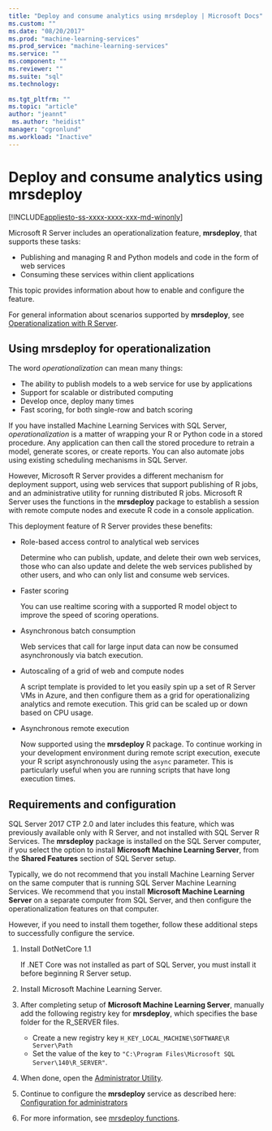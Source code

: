 ```yaml
---
title: "Deploy and consume analytics using mrsdeploy | Microsoft Docs"
ms.custom: ""
ms.date: "08/20/2017"
ms.prod: "machine-learning-services"
ms.prod_service: "machine-learning-services"
ms.service: ""
ms.component: ""
ms.reviewer: ""
ms.suite: "sql"
ms.technology: 
  
ms.tgt_pltfrm: ""
ms.topic: "article"
author: "jeannt"
 ms.author: "heidist"
manager: "cgronlund"
ms.workload: "Inactive"
---
```


# Deploy and consume analytics using mrsdeploy
[!INCLUDE[appliesto-ss-xxxx-xxxx-xxx-md-winonly](../includes/appliesto-ss-xxxx-xxxx-xxx-md-winonly.md)]

Microsoft R Server includes an operationalization feature, **mrsdeploy**, that supports these tasks:

+ Publishing and managing R and Python models and code in the form of web services
+ Consuming these services within client applications

This topic provides information about how to enable and configure the feature.

For general information about scenarios supported by **mrsdeploy**, see [Operationalization with R Server](https://docs.microsoft.com/r-server/what-is-operationalization).

## Using mrsdeploy for operationalization

The word *operationalization* can mean many things:

+ The ability to publish models to a web service for use by applications
+ Support for scalable or distributed computing
+ Develop once, deploy many times
+ Fast scoring, for both single-row and batch scoring

If you have installed Machine Learning Services with SQL Server, *operationalization* is a matter of wrapping your R or Python code in a stored procedure. Any application can then call the stored procedure to retrain a model, generate scores, or create reports. You can also automate jobs using existing scheduling mechanisms in SQL Server.

However, Microsoft R Server provides a different mechanism for deployment support, using web services that support publishing of R jobs, and an administrative utility for running distributed R jobs. Microsoft R Server uses the functions in the **mrsdeploy** package to establish a session with remote compute nodes and execute R code in a console application.

This deployment feature of R Server provides these benefits:

+ Role-based access control to analytical web services

    Determine who can publish, update, and delete their own web services, those who can also update and delete the web services published by other users, and who can only list and consume web services.

+ Faster scoring
  
  You can use realtime scoring with a supported R model object to improve the speed of scoring operations.

+ Asynchronous batch consumption

  Web services that call for large input data can now be consumed asynchronously via batch execution.

+ Autoscaling of a grid of web and compute nodes

  A script template is provided to let you easily spin up a set of R Server VMs in Azure, and then configure them as a grid for operationalizing analytics and remote execution. This grid can be scaled up or down based on CPU usage.

+ Asynchronous remote execution

    Now supported using the **mrsdeploy** R package. To continue working in your development environment during remote script execution, execute your R script asynchronously using the `async` parameter. This is particularly useful when you are running scripts that have long execution times.

## Requirements and configuration

SQL Server 2017 CTP 2.0 and later includes this feature, which was previously available only with R Server, and not installed with SQL Server R Services. The **mrsdeploy** package is installed on the SQL Server computer, if you select the option to install **Microsoft Machine Learning Server**, from the **Shared Features** section of SQL Server setup.

Typically, we do not recommend that you install Machine Learning Server on the same computer that is running SQL Server Machine Learning Services. We recommend that you install **Microsoft Machine Learning Server** on a separate computer from SQL Server, and then configure the operationalization features on that computer.

However, if you need to install them together, follow these additional steps to successfully configure the service.

1. Install DotNetCore 1.1

    If .NET Core was not installed as part of SQL Server, you must install it before beginning R Server setup.

2. Install Microsoft Machine Learning Server.

3. After completing setup of **Microsoft Machine Learning Server**, manually add the following registry key for  **mrsdeploy**, which specifies the base folder for the R_SERVER files. 

    + Create a new registry key `H_KEY_LOCAL_MACHINE\SOFTWARE\R Server\Path`
    + Set the value of the key to `"C:\Program Files\Microsoft SQL Server\140\R_SERVER"`.

4. When done, open the [Administrator Utility](https://docs.microsoft.com/r-server/operationalize/configure-use-admin-utility).

5. Continue to configure the **mrsdeploy** service as described here: [Configuration for administrators](https://docs.microsoft.com/r-server/operationalize/configure-start-for-administrators)

6. For more information, see [mrsdeploy functions](https://docs.microsoft.com/r-server/r-reference/mrsdeploy/mrsdeploy-package).
